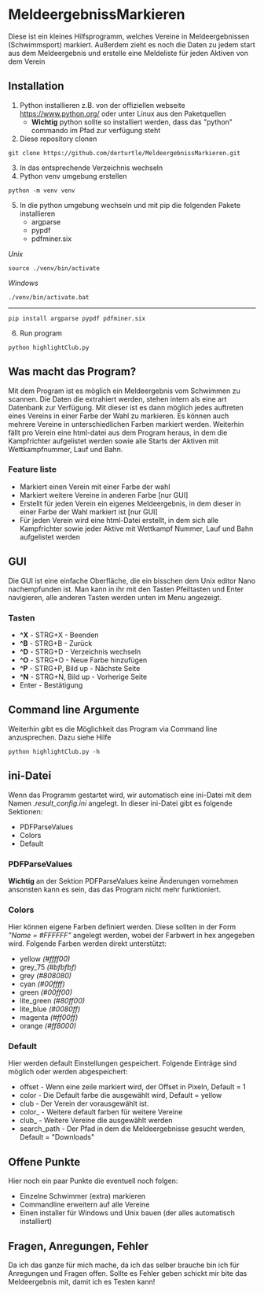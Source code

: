 # MeldeergebnissMarkieren
Diese ist ein kleines Hilfsprogramm, welches Vereine in Meldeergebnissen (Schwimmsport) markiert. Außerdem zieht es 
noch die Daten zu jedem start aus dem Meldeergebnis und erstelle eine Meldeliste für jeden Aktiven von dem Verein

## Installation

1. Python installieren z.B. von der offiziellen webseite https://www.python.org/ oder unter Linux aus den Paketquellen
   * **Wichtig** python sollte so installiert werden, dass das "python" commando im Pfad zur verfügung steht
2. Diese repository clonen
```commandline
git clone https://github.com/derturtle/MeldeergebnissMarkieren.git
```
3. In das entsprechende Verzeichnis wechseln
4. Python venv umgebung erstellen
``` commandline
python -m venv venv
```
5. In die python umgebung wechseln und mit pip die folgenden Pakete installieren
   * argparse
   * pypdf
   * pdfminer.six

*Unix*
```commandline
source ./venv/bin/activate
```

*Windows*
```commandline 
./venv/bin/activate.bat
```
----
```commandline
pip install argparse pypdf pdfminer.six
```

6. Run program
```commandline
python highlightClub.py
```

## Was macht das Program?

Mit dem Program ist es möglich ein Meldeergebnis vom Schwimmen zu scannen. Die Daten die extrahiert werden, stehen 
intern als eine art Datenbank zur Verfügung. Mit dieser ist es dann möglich jedes auftreten eines Vereins in einer Farbe
der Wahl zu markieren. Es können auch mehrere Vereine in unterschiedlichen Farben markiert werden. Weiterhin fällt pro 
Verein eine html-datei aus dem Program heraus, in dem die Kampfrichter aufgelistet werden sowie alle Starts der Aktiven 
mit Wettkampfnummer, Lauf und Bahn.

### Feature liste

* Markiert einen Verein mit einer Farbe der wahl
* Markiert weitere Vereine in anderen Farbe [nur GUI]
* Erstellt für jeden Verein ein eigenes Meldeergebnis, in dem dieser in einer Farbe der Wahl markiert ist [nur GUI]
* Für jeden Verein wird eine html-Datei erstellt, in dem sich alle Kampfrichter sowie jeder Aktive mit Wettkampf Nummer, Lauf und Bahn aufgelistet werden 

## GUI

Die GUI ist eine einfache Oberfläche, die ein bisschen dem Unix editor Nano nachempfunden ist. Man kann in ihr mit den 
Tasten Pfeiltasten und Enter navigieren, alle anderen Tasten werden unten im Menu angezeigt. 

### Tasten

* **^X**  -  STRG+X - Beenden
* **^B**  -  STRG+B - Zurück
* **^D**  -  STRG+D - Verzeichnis wechseln
* **^O**  -  STRG+O - Neue Farbe hinzufügen
* **^P**  -  STRG+P, Bild up - Nächste Seite
* **^N**  -  STRG+N, Bild up - Vorherige Seite
* Enter - Bestätigung

## Command line Argumente

Weiterhin gibt es die Möglichkeit das Program via Command line anzusprechen. Dazu siehe Hilfe
```commandline
python highlightClub.py -h
```
## ini-Datei

Wenn das Programm gestartet wird, wir automatisch eine ini-Datei mit dem Namen *.result_config.ini* angelegt. In dieser 
ini-Datei gibt es folgende Sektionen:

* PDFParseValues
* Colors
* Default

### PDFParseValues

**Wichtig** an der Sektion PDFParseValues keine Änderungen vornehmen ansonsten kann es sein, das das Program nicht mehr 
funktioniert.

### Colors

Hier können eigene Farben definiert werden. Diese sollten in der Form *"Name = #FFFFFF"* angelegt werden, wobei der 
Farbwert in hex angegeben wird. Folgende Farben werden direkt unterstützt:

* yellow *(#ffff00)*
* grey_75 *(#bfbfbf)*
* grey *(#808080)*
* cyan *(#00ffff)*
* green *(#00ff00)*
* lite_green *(#80ff00)*
* lite_blue *(#0080ff)*
* magenta *(#ff00ff)*
* orange *(#ff8000)*

### Default

Hier werden default Einstellungen gespeichert. Folgende Einträge sind möglich oder werden abgespeichert:

* offset - Wenn eine zeile markiert wird, der Offset in Pixeln, Default = 1
* color - Die Default farbe die ausgewählt wird, Default = yellow
* club - Der Verein der vorausgewählt ist.
* color_<N> - Weitere default farben für weitere Vereine
* club_<N> - Weitere Vereine die ausgewählt werden
* search_path - Der Pfad in dem die Meldeergebnisse gesucht werden, Default = "Downloads" 

## Offene Punkte

Hier noch ein paar Punkte die eventuell noch folgen:

* Einzelne Schwimmer (extra) markieren
* Commandline erweitern auf alle Vereine
* Einen installer für Windows und Unix bauen (der alles automatisch installiert)

## Fragen, Anregungen, Fehler

Da ich das ganze für mich mache, da ich das selber brauche bin ich für Anregungen und Fragen offen. Sollte es Fehler 
geben schickt mir bite das Meldeergebnis mit, damit ich es Testen kann!    
